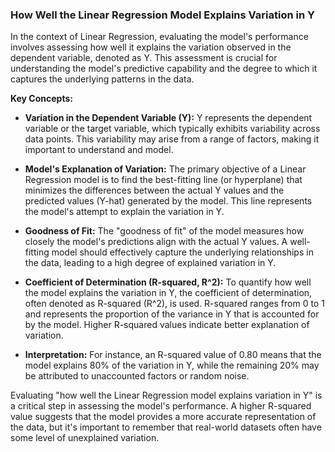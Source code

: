### How Well the Linear Regression Model Explains Variation in Y

In the context of Linear Regression, evaluating the model's performance involves assessing how well it explains the variation observed in the dependent variable, denoted as Y. This assessment is crucial for understanding the model's predictive capability and the degree to which it captures the underlying patterns in the data.

**Key Concepts:**

- **Variation in the Dependent Variable (Y):** Y represents the dependent variable or the target variable, which typically exhibits variability across data points. This variability may arise from a range of factors, making it important to understand and model.

- **Model's Explanation of Variation:** The primary objective of a Linear Regression model is to find the best-fitting line (or hyperplane) that minimizes the differences between the actual Y values and the predicted values (Y-hat) generated by the model. This line represents the model's attempt to explain the variation in Y.

- **Goodness of Fit:** The "goodness of fit" of the model measures how closely the model's predictions align with the actual Y values. A well-fitting model should effectively capture the underlying relationships in the data, leading to a high degree of explained variation in Y.

- **Coefficient of Determination (R-squared, R^2):** To quantify how well the model explains the variation in Y, the coefficient of determination, often denoted as R-squared (R^2), is used. R-squared ranges from 0 to 1 and represents the proportion of the variance in Y that is accounted for by the model. Higher R-squared values indicate better explanation of variation.

- **Interpretation:** For instance, an R-squared value of 0.80 means that the model explains 80% of the variation in Y, while the remaining 20% may be attributed to unaccounted factors or random noise.

Evaluating "how well the Linear Regression model explains variation in Y" is a critical step in assessing the model's performance. A higher R-squared value suggests that the model provides a more accurate representation of the data, but it's important to remember that real-world datasets often have some level of unexplained variation.
